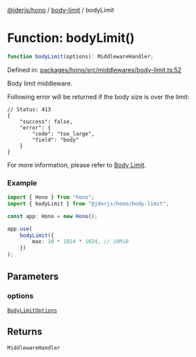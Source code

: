 [@jderjs/hono](../../README.md) / [body-limit](../README.md) / bodyLimit

# Function: bodyLimit()

```ts
function bodyLimit(options): MiddlewareHandler;
```

Defined in: [packages/hono/src/middlewares/body-limit.ts:52](https://github.com/jder-std/hono/blob/b7adb5479e2132232836f49b324da0bc45309321/packages/hono/src/middlewares/body-limit.ts#L52)

Body limit middleware.

Following error will be returned if the body size is over the limit:

```jsonc
// Status: 413
{
    "success": false,
    "error": {
        "code": "too_large",
        "field": "body"
    }
}
```

For more information, please refer to
[Body Limit](https://hono.dev/docs/middleware/builtin/body-limit).

### Example

```ts
import { Hono } from "hono";
import { bodyLimit } from "@jderjs/hono/body-limit";

const app: Hono = new Hono();

app.use(
    bodyLimit({
        max: 10 * 1024 * 1024, // 10MiB
    })
);
```

## Parameters

### options

[`BodyLimitOptions`](../type-aliases/BodyLimitOptions.md)

## Returns

`MiddlewareHandler`

